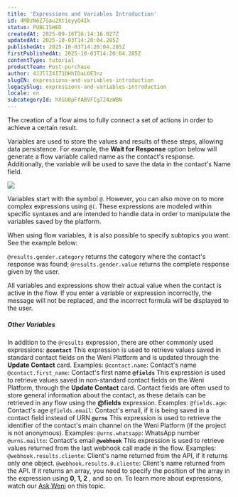 ```yaml
---
title: 'Expressions and Variables Introduction'
id: 4MDzN6Z7Sau2Xt1eyyQ4Ik
status: PUBLISHED
createdAt: 2025-09-16T16:14:16.027Z
updatedAt: 2025-10-03T14:20:04.285Z
publishedAt: 2025-10-03T14:20:04.285Z
firstPublishedAt: 2025-10-03T14:20:04.285Z
contentType: tutorial
productTeam: Post-purchase
author: 4JJllZ4I71DHhIOaLOE3nz
slugEN: expressions-and-variables-introduction
legacySlug: expressions-and-variables-introduction
locale: en
subcategoryId: hXGU8pFfABVFIg724zWBN
---
```


The creation of a flow aims to fully connect a set of actions in order to achieve a certain result.

Variables are used to store the values and results of these steps, allowing data persistence. For example, the **Wait for Response** option below will generate a flow variable called name as the contact's response. Additionally, the variable will be used to save the data in the contact's Name field.

![](https://cdn.statically.io/gh/vtexdocs/help-center-content/refs/heads/main/docs/en/tutorials/weni-by-vtex/flows/expressions-and-variables-introduction_1.png)

Variables start with the symbol `@`. However, you can also move on to more complex expressions using `@(`. These expressions are modeled within specific syntaxes and are intended to handle data in order to manipulate the variables saved by the platform.

When using flow variables, it is also possible to specify subtopics you want. See the example below:

`@results.gender.category` returns the category where the contact's response was found;
`@results.gender.value` returns the complete response given by the user.

All variables and expressions show their actual value when the contact is active in the flow. If you enter a variable or expression incorrectly, the message will not be replaced, and the incorrect formula will be displayed to the user.

##### Other Variables
In addition to the `@results` expression, there are other commonly used expressions:
**`@contact`**
This expression is used to retrieve values saved in standard contact fields on the Weni Platform and is updated through the **Update Contact** card. Examples:
`@contact.name`: Contact's name
`@contact.first_name`: Contact's first name
**`@fields`**
This expression is used to retrieve values saved in non-standard contact fields on the Weni Platform, through the **Update Contact** card. Contact fields are often used to store general information about the contact, as these details can be retrieved in any flow using the **@fields** expression. Examples:
`@fields.age`: Contact's age
`@fields.email`: Contact's email, if it is being saved in a contact field instead of URN
**`@urns`**
This expression is used to retrieve the identifier of the contact's main channel on the Weni Platform (if the project is not anonymous). Examples:
`@urns.whatsapp`: WhatsApp number
`@urns.mailto`: Contact's email
**`@webhook`**
This expression is used to retrieve values returned from the last webhook call made in the flow. Examples:
`@webhook.results.cliente`: Client's name returned from the API, if it returns only one object.
`@webhook.results.0.cliente`: Client's name returned from the API. If it returns an array, you need to specify the position of the array in the expression using **0, 1, 2** , and so on.
To learn more about expressions, watch our [Ask Weni](https://comunidade.weni.ai/t/expressoes-e-variaveis/248) on this topic.
